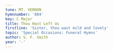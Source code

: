 ```yaml
---
tune: MT. VERNON
hymnnumber: '804'
key: C Major
title: Thou Hast Left Us
firstline: 'Sister, thou wast mild and lovely'
topic: 'Special Occasions: Funeral Hymns'
author: S. F. Smith
year: '-'
---
```

